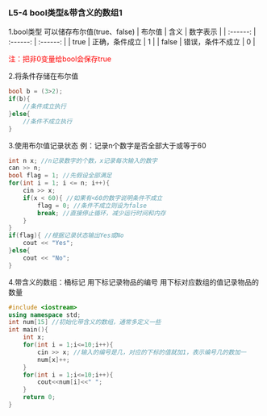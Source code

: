 
### L5-4 bool类型&带含义的数组1

1.bool类型
可以储存布尔值(true、false)
| 布尔值 | 含义 | 数字表示 |
| :------: | :------: | :------: |
| true | 正确，条件成立 | 1 |
| false | 错误，条件不成立 | 0 |

<font color="red">注：把非0变量给bool会保存true</font>

2.将条件存储在布尔值
```cpp
bool b = (3>2);
if(b){
    //条件成立执行
}else{
    //条件不成立执行
}
```
3.使用布尔值记录状态
例：记录n个数字是否全部大于或等于60
```cpp
int n x; //n记录数字的个数，x记录每次输入的数字
can >> n;
bool flag = 1; //先假设全部满足
for(int i = 1; i <= n; i++){
    cin >> x;
    if(x < 60){ //如果有<60的数字说明条件不成立
        flag = 0; //条件不成立则设为false
        break; //直接停止循环，减少运行时间和内存
    }
}
if(flag){ //根据记录状态输出Yes或No
    cout << "Yes";
}else{
    cout << "No";
}
```
4.带含义的数组：桶标记
用下标记录物品的编号
用下标对应数组的值记录物品的数量

```cpp
#include <iostream>
using namespace std;
int num[15] //初始化带含义的数组，通常多定义一些
int main(){
    int x;
    for(int i = 1;i<=10;i++){
        cin >> x; //输入的编号是几，对应的下标的值就加1，表示编号几的数加一
        num[x]++;
    }
    for(int i = 1;i<=10;i++){
        cout<<num[i]<<" ";
    }
    return 0;
}
```
<!--stackedit_data:
eyJoaXN0b3J5IjpbLTIxNTA2ODU5N119
-->
